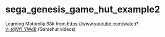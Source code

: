 # sega_genesis_game_hut_example2

Learning Motorolla 68k from https://www.youtube.com/watch?v=tdjVfl_YWd8 (Gamehut videos)
